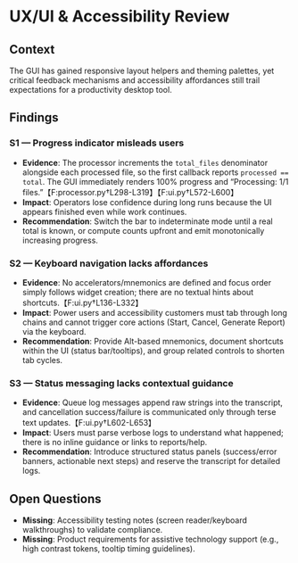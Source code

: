 # UX/UI & Accessibility Review

## Context
The GUI has gained responsive layout helpers and theming palettes, yet critical
feedback mechanisms and accessibility affordances still trail expectations for a
productivity desktop tool.

## Findings

### S1 — Progress indicator misleads users
- **Evidence**: The processor increments the `total_files` denominator alongside
  each processed file, so the first callback reports `processed == total`. The
  GUI immediately renders 100% progress and “Processing: 1/1 files.”【F:processor.py†L298-L319】【F:ui.py†L572-L600】
- **Impact**: Operators lose confidence during long runs because the UI appears
  finished even while work continues.
- **Recommendation**: Switch the bar to indeterminate mode until a real total is
  known, or compute counts upfront and emit monotonically increasing progress.

### S2 — Keyboard navigation lacks affordances
- **Evidence**: No accelerators/mnemonics are defined and focus order simply
  follows widget creation; there are no textual hints about shortcuts.【F:ui.py†L136-L332】
- **Impact**: Power users and accessibility customers must tab through long
  chains and cannot trigger core actions (Start, Cancel, Generate Report) via the
  keyboard.
- **Recommendation**: Provide Alt-based mnemonics, document shortcuts within the
  UI (status bar/tooltips), and group related controls to shorten tab cycles.

### S3 — Status messaging lacks contextual guidance
- **Evidence**: Queue log messages append raw strings into the transcript, and
  cancellation success/failure is communicated only through terse text updates.【F:ui.py†L602-L653】
- **Impact**: Users must parse verbose logs to understand what happened; there is
  no inline guidance or links to reports/help.
- **Recommendation**: Introduce structured status panels (success/error banners,
  actionable next steps) and reserve the transcript for detailed logs.

## Open Questions
- **Missing**: Accessibility testing notes (screen reader/keyboard walkthroughs)
  to validate compliance.
- **Missing**: Product requirements for assistive technology support (e.g., high
  contrast tokens, tooltip timing guidelines).
